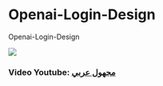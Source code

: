 # Openai-Login-Design
Openai-Login-Design

![](openai.gif)


### Video Youtube: [مجهول عربي](https://youtu.be/rRkCxdar9G8) <br>

